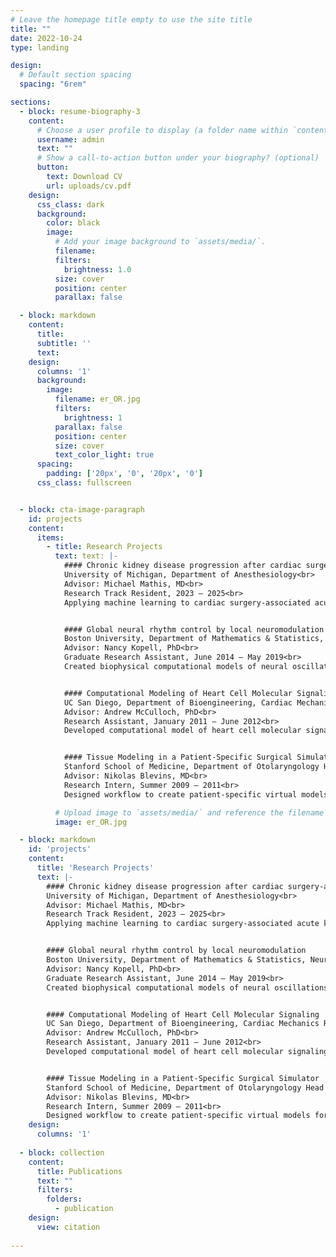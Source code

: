 ```yaml
---
# Leave the homepage title empty to use the site title
title: ""
date: 2022-10-24
type: landing

design:
  # Default section spacing
  spacing: "6rem"

sections:
  - block: resume-biography-3
    content:
      # Choose a user profile to display (a folder name within `content/authors/`)
      username: admin
      text: ""
      # Show a call-to-action button under your biography? (optional)
      button:
        text: Download CV
        url: uploads/cv.pdf
    design:
      css_class: dark
      background:
        color: black
        image:
          # Add your image background to `assets/media/`.
          filename: 
          filters:
            brightness: 1.0
          size: cover
          position: center
          parallax: false

  - block: markdown
    content:
      title:
      subtitle: ''
      text:
    design:
      columns: '1'
      background:
        image: 
          filename: er_OR.jpg
          filters:
            brightness: 1
          parallax: false
          position: center
          size: cover
          text_color_light: true
      spacing:
        padding: ['20px', '0', '20px', '0']
      css_class: fullscreen


  - block: cta-image-paragraph
    id: projects
    content:
      items:
        - title: Research Projects
          text: text: |-
            #### Chronic kidney disease progression after cardiac surgery-associated acute kidney injury
            University of Michigan, Department of Anesthesiology<br>
            Advisor: Michael Mathis, MD<br>
            Research Track Resident, 2023 – 2025<br>
            Applying machine learning to cardiac surgery-associated acute kidney injury data. Characterizing patient and perioperative features associated with progression to chronic kidney disease. Identifying recovery trajectories and morbidity risk profiles for kidney injury subtypes.


            #### Global neural rhythm control by local neuromodulation
            Boston University, Department of Mathematics & Statistics, Neural Dynamics Group<br>
            Advisor: Nancy Kopell, PhD<br>
            Graduate Research Assistant, June 2014 – May 2019<br>
            Created biophysical computational models of neural oscillations to better understand sleep architecture and general anesthesia. Utilized statistical learning and signal processing techniques to analyze brain electrical recordings. Developed software for neural simulation and data visualization.


            #### Computational Modeling of Heart Cell Molecular Signaling
            UC San Diego, Department of Bioengineering, Cardiac Mechanics Research Group<br>
            Advisor: Andrew McCulloch, PhD<br>
            Research Assistant, January 2011 – June 2012<br>
            Developed computational model of heart cell molecular signaling.


            #### Tissue Modeling in a Patient-Specific Surgical Simulator
            Stanford School of Medicine, Department of Otolaryngology Head & Neck Surgery<br>
            Advisor: Nikolas Blevins, MD<br>
            Research Intern, Summer 2009 – 2011<br>
            Designed workflow to create patient-specific virtual models for surgical simulator.

          # Upload image to `assets/media/` and reference the filename here
          image: er_OR.jpg

  - block: markdown
    id: 'projects'
    content:
      title: 'Research Projects'
      text: |-
        #### Chronic kidney disease progression after cardiac surgery-associated acute kidney injury
        University of Michigan, Department of Anesthesiology<br>
        Advisor: Michael Mathis, MD<br>
        Research Track Resident, 2023 – 2025<br>
        Applying machine learning to cardiac surgery-associated acute kidney injury data. Characterizing patient and perioperative features associated with progression to chronic kidney disease. Identifying recovery trajectories and morbidity risk profiles for kidney injury subtypes.


        #### Global neural rhythm control by local neuromodulation
        Boston University, Department of Mathematics & Statistics, Neural Dynamics Group<br>
        Advisor: Nancy Kopell, PhD<br>
        Graduate Research Assistant, June 2014 – May 2019<br>
        Created biophysical computational models of neural oscillations to better understand sleep architecture and general anesthesia. Utilized statistical learning and signal processing techniques to analyze brain electrical recordings. Developed software for neural simulation and data visualization.


        #### Computational Modeling of Heart Cell Molecular Signaling
        UC San Diego, Department of Bioengineering, Cardiac Mechanics Research Group<br>
        Advisor: Andrew McCulloch, PhD<br>
        Research Assistant, January 2011 – June 2012<br>
        Developed computational model of heart cell molecular signaling.


        #### Tissue Modeling in a Patient-Specific Surgical Simulator
        Stanford School of Medicine, Department of Otolaryngology Head & Neck Surgery<br>
        Advisor: Nikolas Blevins, MD<br>
        Research Intern, Summer 2009 – 2011<br>
        Designed workflow to create patient-specific virtual models for surgical simulator.
    design:
      columns: '1'
    
  - block: collection
    content:
      title: Publications
      text: ""
      filters:
        folders:
          - publication
    design:
      view: citation
  
---
```

